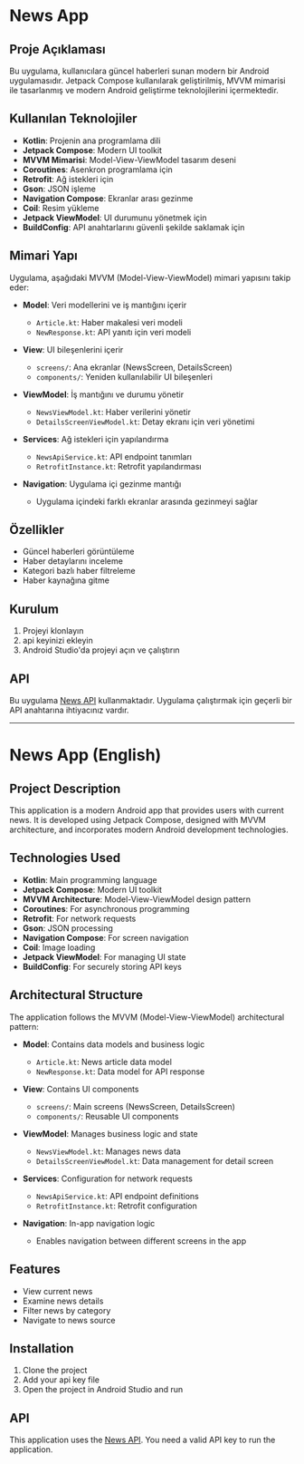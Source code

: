 # News App

## Proje Açıklaması

Bu uygulama, kullanıcılara güncel haberleri sunan modern bir Android uygulamasıdır. Jetpack Compose kullanılarak geliştirilmiş, MVVM mimarisi ile tasarlanmış ve modern Android geliştirme teknolojilerini içermektedir.

## Kullanılan Teknolojiler

- **Kotlin**: Projenin ana programlama dili
- **Jetpack Compose**: Modern UI toolkit
- **MVVM Mimarisi**: Model-View-ViewModel tasarım deseni
- **Coroutines**: Asenkron programlama için
- **Retrofit**: Ağ istekleri için
- **Gson**: JSON işleme
- **Navigation Compose**: Ekranlar arası gezinme
- **Coil**: Resim yükleme
- **Jetpack ViewModel**: UI durumunu yönetmek için
- **BuildConfig**: API anahtarlarını güvenli şekilde saklamak için

## Mimari Yapı

Uygulama, aşağıdaki MVVM (Model-View-ViewModel) mimari yapısını takip eder:

- **Model**: Veri modellerini ve iş mantığını içerir
  - `Article.kt`: Haber makalesi veri modeli
  - `NewResponse.kt`: API yanıtı için veri modeli

- **View**: UI bileşenlerini içerir
  - `screens/`: Ana ekranlar (NewsScreen, DetailsScreen)
  - `components/`: Yeniden kullanılabilir UI bileşenleri

- **ViewModel**: İş mantığını ve durumu yönetir
  - `NewsViewModel.kt`: Haber verilerini yönetir
  - `DetailsScreenViewModel.kt`: Detay ekranı için veri yönetimi

- **Services**: Ağ istekleri için yapılandırma
  - `NewsApiService.kt`: API endpoint tanımları
  - `RetrofitInstance.kt`: Retrofit yapılandırması

- **Navigation**: Uygulama içi gezinme mantığı
  - Uygulama içindeki farklı ekranlar arasında gezinmeyi sağlar

## Özellikler

- Güncel haberleri görüntüleme
- Haber detaylarını inceleme
- Kategori bazlı haber filtreleme
- Haber kaynağına gitme

## Kurulum

1. Projeyi klonlayın
2. api keyinizi  ekleyin
3. Android Studio'da projeyi açın ve çalıştırın

## API

Bu uygulama [News API](https://newsapi.org/) kullanmaktadır. Uygulama çalıştırmak için geçerli bir API anahtarına ihtiyacınız vardır.

---

# News App (English)

## Project Description

This application is a modern Android app that provides users with current news. It is developed using Jetpack Compose, designed with MVVM architecture, and incorporates modern Android development technologies.

## Technologies Used

- **Kotlin**: Main programming language
- **Jetpack Compose**: Modern UI toolkit
- **MVVM Architecture**: Model-View-ViewModel design pattern
- **Coroutines**: For asynchronous programming
- **Retrofit**: For network requests
- **Gson**: JSON processing
- **Navigation Compose**: For screen navigation
- **Coil**: Image loading
- **Jetpack ViewModel**: For managing UI state
- **BuildConfig**: For securely storing API keys

## Architectural Structure

The application follows the MVVM (Model-View-ViewModel) architectural pattern:

- **Model**: Contains data models and business logic
  - `Article.kt`: News article data model
  - `NewResponse.kt`: Data model for API response

- **View**: Contains UI components
  - `screens/`: Main screens (NewsScreen, DetailsScreen)
  - `components/`: Reusable UI components

- **ViewModel**: Manages business logic and state
  - `NewsViewModel.kt`: Manages news data
  - `DetailsScreenViewModel.kt`: Data management for detail screen

- **Services**: Configuration for network requests
  - `NewsApiService.kt`: API endpoint definitions
  - `RetrofitInstance.kt`: Retrofit configuration

- **Navigation**: In-app navigation logic
  - Enables navigation between different screens in the app

## Features

- View current news
- Examine news details
- Filter news by category
- Navigate to news source

## Installation

1. Clone the project
2. Add your api key file
3. Open the project in Android Studio and run

## API

This application uses the [News API](https://newsapi.org/). You need a valid API key to run the application. 
